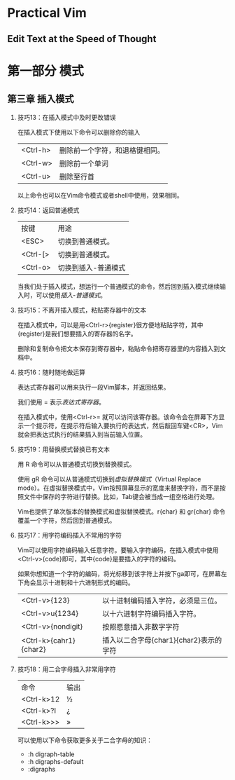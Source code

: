 # Practical Vim
## Edit Text at the Speed of Thought

# 第一部分 模式

## 第三章 插入模式

1. 技巧13：在插入模式中及时更改错误

	在插入模式下使用以下命令可以删除你的输入
	<table>
	<tr><td> &lt;Ctrl-h&gt; </td><td> 删除前一个字符，和退格键相同。 </td></tr>
	<tr><td> &lt;Ctrl-w&gt; </td><td> 删除前一个单词 </td></tr>
	<tr><td> &lt;Ctrl-u&gt; </td><td> 删除至行首 </td></tr>
	</table>
	以上命令也可以在Vim命令模式或者shell中使用，效果相同。

2. 技巧14：返回普通模式

	<table>
	<tr><td> 按键 </td><td> 用途  </td></tr>
	<tr><td> &lt;ESC&gt; </td><td> 切换到普通模式。</td></tr>
	<tr><td> &lt;Ctrl-[&gt; </td><td> 切换到普通模式。</td></tr>
	<tr><td> &lt;Ctrl-o&gt; </td><td> 切换到插入-普通模式</td></tr>
	</table>

	当我们处于插入模式，想运行一个普通模式的命令，然后回到插入模式继续输入时，可以使用*插入-普通模式*。

3. 技巧15：不离开插入模式，粘贴寄存器中的文本

	在插入模式中，可以是用\<Ctrl-r\>{register}很方便地粘贴字符，其中{register}是我们想要插入的寄存器的名字。

	删除和复制命令把文本保存到寄存器中，粘贴命令把寄存器里的内容插入到文档中。

4. 技巧16：随时随地做运算

	表达式寄存器可以用来执行一段Vim脚本，并返回结果。

	我们使用 = 表示*表达式寄存器*。

	在插入模式中，使用\<Ctrl-r\>= 就可以访问该寄存器。该命令会在屏幕下方显示一个提示符，在提示符后输入要执行的表达式，然后敲回车键\<CR\>，Vim就会把表达式执行的结果插入到当前输入位置。

5. 技巧19：用替换模式替换已有文本

	用 R 命令可以从普通模式切换到替换模式。

	使用 gR 命令可以从普通模式切换到*虚拟替换模式*（Virtual Replace mode）。在虚拟替换模式中，Vim按照屏幕显示的宽度来替换字符，而不是按照文件中保存的字符进行替换。比如，Tab键会被当成一组空格进行处理。

	Vim也提供了单次版本的替换模式和虚拟替换模式。r{char} 和 gr{char} 命令覆盖一个字符，然后回到普通模式。

6. 技巧17：用字符编码插入不常用的字符

	Vim可以使用字符编码输入任意字符。要输入字符编码，在插入模式中使用\<Ctrl-v\>{code}即可，其中{code}是要插入的字符的编码。

	如果你想知道一个字符的编码，将光标移到该字符上并按下ga即可，在屏幕左下角会显示十进制和十六进制形式的编码。

	<table>
	<tr><td>&lt;Ctrl-v&gt;{123}</td><td>以十进制编码插入字符，必须是三位。</td></tr>
	<tr><td>&lt;Ctrl-v&gt;u{1234}</td><td>以十六进制字符编码插入字符。</td></tr>
	<tr><td>&lt;Ctrl-v&gt;{nondigit}</td><td>按照愿意插入非数字字符</td></tr>
	<tr><td>&lt;Ctrl-k&gt;{cahr1}{char2}</td><td>插入以二合字母{char1}{char2}表示的字符</td></tr>
	</table>

7. 技巧18：用二合字母插入非常用字符

	<table>
	<tr><td>命令</td><td>输出</td></tr>
	<tr><td>&lt;Ctrl-k&gt;12</td><td>½</td></tr>
	<tr><td>&lt;Ctrl-k&gt;?I</td><td>¿</td></tr>
	<tr><td>&lt;Ctrl-k&gt;>></td><td>»</td></tr>
	</table>

	可以使用以下命令获取更多关于二合字母的知识：
	* :h digraph-table
	* :h digraphs-default
	* :digraphs



